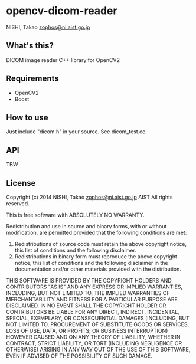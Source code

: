 # opencv-dicom-reader

NISHI, Takao <zophos@ni.aist.go.jp>

## What's this?

DICOM image reader C++ library for OpenCV2

## Requirements

+ OpenCV2
+ Boost


## How to use

Just include "dicom.h" in your source.
See dicom_test.cc.

## API

TBW

## License

Copyright (c) 2014 NISHI, Takao <zophos@ni.aist.go.jp> AIST
All rights reserved.

This is free software with ABSOLUTELY NO WARRANTY.

Redistribution and use in source and binary forms, with or without
modification, are permitted provided that the following conditions are
met:

1. Redistributions of source code must retain the above copyright
notice, this list of conditions and the following disclaimer.
2. Redistributions in binary form must reproduce the above copyright
notice, this list of conditions and the following disclaimer in the
documentation and/or other materials provided with the distribution.


THIS SOFTWARE IS PROVIDED BY THE COPYRIGHT HOLDERS AND CONTRIBUTORS
"AS IS" AND ANY EXPRESS OR IMPLIED WARRANTIES, INCLUDING, BUT NOT
LIMITED TO, THE IMPLIED WARRANTIES OF MERCHANTABILITY AND FITNESS FOR
A PARTICULAR PURPOSE ARE DISCLAIMED. IN NO EVENT SHALL THE COPYRIGHT
HOLDER OR CONTRIBUTORS BE LIABLE FOR ANY DIRECT, INDIRECT, INCIDENTAL,
SPECIAL, EXEMPLARY, OR CONSEQUENTIAL DAMAGES (INCLUDING, BUT NOT
LIMITED TO, PROCUREMENT OF SUBSTITUTE GOODS OR SERVICES; LOSS OF USE,
DATA, OR PROFITS; OR BUSINESS INTERRUPTION) HOWEVER CAUSED AND ON ANY
THEORY OF LIABILITY, WHETHER IN CONTRACT, STRICT LIABILITY, OR TORT
(INCLUDING NEGLIGENCE OR OTHERWISE) ARISING IN ANY WAY OUT OF THE USE
OF THIS SOFTWARE, EVEN IF ADVISED OF THE POSSIBILITY OF SUCH DAMAGE.
